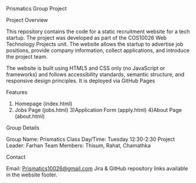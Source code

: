Prismatics Group Project

Project Overview

This repository contains the code for a static recruitment website for a tech startup. The project was developed as part of the COS10026 Web Technology Projects unit. The website allows the startup to advertise job positions, provide company information, collect applications, and introduce the project team.

The website is built using HTML5 and CSS only (no JavaScript or frameworks) and follows accessibility standards, semantic structure, and responsive design principles. It is deployed via GitHub Pages 

Features

1) Homepage (index.html)
2) Jobs Page (jobs.html)
3)Application Form (apply.html)
4)About Page (about.html)

Group Details

Group Name: Prismatics
Class Day/Time: Tuesday 12:30-2:30
Project Leader: Farhan
Team Members: Thisum, Rahat, Chamathka

Contact

Email: Prismatics10026@gmail.com
Jira & GitHub repository links available in the website footer.
